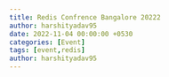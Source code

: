 ```yaml
---
title: Redis Confrence Bangalore 20222
author: harshityadav95
date: 2022-11-04 00:00:00 +0530
categories: [Event]
tags: [event,redis]
author: harshityadav95
---
```



